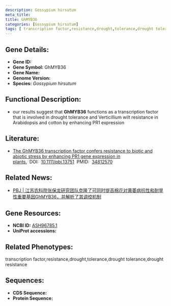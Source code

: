 ```yaml
---
description: Gossypium hirsutum
meta_title:
title: GhMYB36
categories: [Gossypium hirsutum]
tags: [ transcription factor,resistance,drought,tolerance,drought tolerance,drought resistance ]
---
```


## Gene Details:
- **Gene ID:**	[]()
- **Gene Symbol:** GhMYB36
- **Gene Name:** 
- **Genome Version:** []()
- **Species:** *Gossypium hirsutum*

## Functional Description:
   - our results suggest that **GhMYB36** functions as a transcription factor that is involved in drought tolerance and Verticillium wilt resistance in Arabidopsis and cotton by enhancing PR1 expression

## Literature:
   - [The GhMYB36 transcription factor confers resistance to biotic and abiotic stress by enhancing PR1 gene expression in plants.]( https://onlinelibrary.wiley.com/doi/full/10.1111/pbi.13751)&nbsp;&nbsp;DOI:&nbsp;&nbsp;[10.1111/pbi.13751](https://onlinelibrary.wiley.com/doi/full/10.1111/pbi.13751)&nbsp;&nbsp;PMID:&nbsp;&nbsp;[34812570](https://pubmed.ncbi.nlm.nih.gov/34812570/)

## Related News:
   - [PBJ | 江苏农科院张保龙研究团队克隆了可同时提高棉花对黄萎病抗性和耐旱性重要基因GhMYB36，并解析了其调控机制](https://mp.weixin.qq.com/s?__biz=Mzg3MDEwNDEyMg==&mid=2247521406&idx=1&sn=d13eeea5aefe27e7a39593f978b01a08&chksm=ce90392bf9e7b03dcb8bdba531bd0074598dee162f671ecdca83fcfa8a18f820073e15ab3659&scene=27#wechat_redirect)

## Gene Resources:
- **NCBI ID:** [ASH96785.1](https://www.ncbi.nlm.nih.gov/gene/?term=ASH96785.1)
- **UniProt accessions:** [](https://www.uniprot.org/uniprotkb//entry)

## Related Phenotypes:
transcription factor,resistance,drought,tolerance,drought tolerance,drought resistance

## Sequences:
- **CDS Sequence:**
- **Protein Sequence:**

